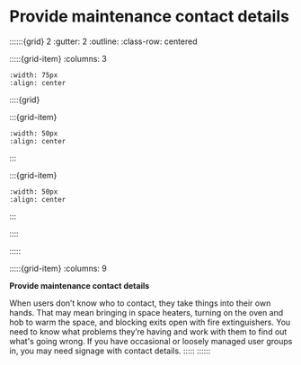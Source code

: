 # Provide maintenance contact details
 
::::::{grid} 2
:gutter: 2
:outline: 
:class-row: centered

:::::{grid-item}
:columns: 3
```{image} /images/step-icons/step_1.svg
:width: 75px
:align: center
```


::::{grid}

:::{grid-item}

```{image} /images/carbon-icons/carbon_2.svg
:width: 50px
:align: center
```
:::

:::{grid-item}
```{image} /images/cost-icons/cost_1.svg
:width: 50px
:align: center
```
:::

::::

:::::

:::::{grid-item}
:columns: 9

**Provide maintenance contact details**

When users don’t know who to contact, they take things into their own hands. That may mean bringing in space heaters, turning on the oven and hob to warm the space, and blocking exits open with fire extinguishers. You need to know what problems they’re having and work with them to find out what's going wrong. If you have occasional or loosely managed user groups in, you may need signage with contact details.
:::::
::::::
